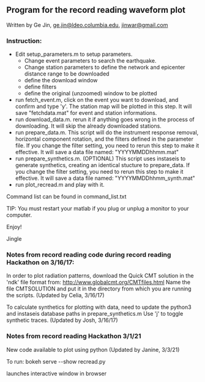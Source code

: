 ## Program for the record reading waveform plot
Written by Ge Jin, ge.jin@ldeo.columbia.edu, jinwar@gmail.com

### Instruction: 

* Edit setup_parameters.m to setup parameters.
	- Change event parameters to search the earthquake.
	- Change station parameters to define the network and epicenter distance range to be downloaded
	- define the download window
	- define filters
	- define the original (unzoomed) window to be plotted
* run fetch_event.m, click on the event you want to download, and confirm and type 'y'. The station map will be plotted in this step. It will save "fetchdata.mat" for event and station informations.
* run download_data.m. rerun it if anything goes wrong in the process of downloading. It will skip the already downloaded stations. 
* run prepare_data.m. This script will do the instrument response removal, horizontal component rotation, and the filters defined in the parameter file. If you change the filter setting, you need to rerun this step to make it effective. It will save a data file named: "YYYYMMDDhhmm.mat"
* run prepare_synthetics.m. (OPTIONAL) This script uses instaseis to generate synthetics, creating an identical stucture to prepare_data. If you change the filter setting, you need to rerun this step to make it effective. It will save a data file named: "YYYYMMDDhhmm_synth.mat"
* run plot_recread.m and play with it.

Command list can be found in command_list.txt

TIP: You must restart your matlab if you plug or unplug a monitor to your computer.

Enjoy!

Jingle

### Notes from record reading code during record reading Hackathon on 3/16/17:

In order to plot radiation patterns, download the Quick CMT solution in the 'ndk' file format from:
http://www.globalcmt.org/CMTfiles.html
Name the file CMTSOLUTION and put it in the directory from which you are running the scripts.
(Updated by Celia, 3/16/17)

To calculate synthetics for plotting with data, need to update the python3 and instaseis database paths in prepare_synthetics.m
Use 'j' to toggle synthetic traces.
(Updated by Josh, 3/16/17)

### Notes from record reading Hackathon 3/1/21

New code available to plot using python
(Updated by Janine, 3/3/21)

To run: 
bokeh serve --show recread.py

launches interactive window in browser
